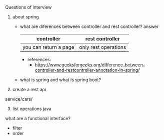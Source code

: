 
Questions of interview

1. about spring
    - what are diferences between controller and rest controller?
      answer

      controller | rest controller
      --- | ---
      you can return a page | only rest operations

        - references:
            - https://www.geeksforgeeks.org/difference-between-controller-and-restcontroller-annotation-in-spring/

    - what is spring and what is spring boot?


2. create a rest api

service/cars/


3. list operations java

what are a functional interface?

- filter
- order


